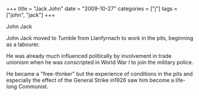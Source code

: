 +++
title = "Jack John"
date = "2009-10-27"
categories = ["j"]
tags = ["john", "jack"]
+++

John Jack

John Jack moved to Tumble from Llanfyrnach to work in the pits, beginning as a labourer.

He was already much influenced politically by involvement in trade unionism when he was conscripted in World War I to join the military police.

He became a "free-thinker" but the experience of conditions in the pits and especially the effect of the General Strike in1926 saw him become a life-long Communist.
